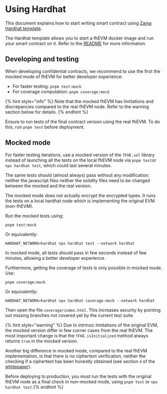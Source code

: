 # Using Hardhat
This document explains how to start writing smart contract using [Zama Hardhat template](https://github.com/zama-ai/fhevm-hardhat-template).

The Hardhat template allows you to start a fhEVM docker image and run your smart contract on it. Refer to the [README](https://github.com/zama-ai/fhevm-hardhat-template/blob/main/README.md) for more information.

## Developing and testing

When developing confidential contracts, we recommend to use the first the mocked mode of fhEVM for better developer experience:
-  For faster testing: `pnpm test:mock`   
-  For coverage computation: `pnpm coverage:mock` 

{% hint style="info" %}
Note that the mocked fhEVM has limitations and discrepancies compared to the real fhEVM node. Refer to the warning section below for details.
{% endhint %}

Ensure to run tests of the final contract version using the real fhEVM. To do this, run `pnpm test` before deployment.


## Mocked mode

For faster testing iterations, use a mocked version of the `TFHE.sol` library instead of launching all the tests on the local fhEVM node via `pnpm test`or `npx hardhat test`, which could last several minutes.

The same tests should (almost always) pass without any modification: neither the javascript files neither the solidity files need to be changed between the mocked and the real version. 

The mocked mode does not actually encrypt the encrypted types. It runs the tests on a local hardhat node which is implementing the original EVM (non-fhEVM).

Run the mocked tests using:

```
pnpm test:mock
```

Or equivalently:

```
HARDHAT_NETWORK=hardhat npx hardhat test --network hardhat
```

In mocked mode, all tests should pass in few seconds instead of few minutes, allowing a better developer experience.

Furthermore, getting the coverage of tests is only possible in mocked mode. Use:

```
pnpm coverage:mock
```

Or equivalently:

```
HARDHAT_NETWORK=hardhat npx hardhat coverage-mock --network hardhat
```

Then open the file `coverage/index.html`. This increases security by pointing out missing branches not covered yet by the current test suite.

{% hint style="warning" %} Due to intrinsic limitations of the original EVM, the mocked version differ in few corner cases from the real fhEVM. The most important change is that the `TFHE.isInitialized` method always returns `true` in the mocked version. 

Another big difference in mocked mode, compared to the real fhEVM implementation, is that there is no ciphertext verification, neither the checking if a ciphertext has been honestly obtained (see section `4` of the [whitepaper](../../../fhevm-whitepaper.pdf)).

Before deploying to production, you must run the tests with the original fhEVM node as a final check in non-mocked mode, using `pnpm test` or `npx hardhat test`.{% endhint %}
